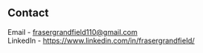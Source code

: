 ## Contact
Email - frasergrandfield110@gmail.com\
LinkedIn - https://www.linkedin.com/in/frasergrandfield/

